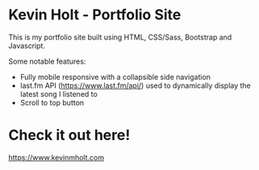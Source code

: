 # Kevin Holt - Portfolio Site

This is my portfolio site built using HTML, CSS/Sass, Bootstrap and Javascript.

Some notable features:
* Fully mobile responsive with a collapsible side navigation
* last.fm API (https://www.last.fm/api/) used to dynamically display the latest song I listened to
* Scroll to top button


# Check it out here!

https://www.kevinmholt.com
